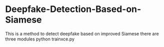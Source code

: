 # Deepfake-Detection-Based-on-Siamese
This is a method to detect deepfake based on improved Siamese
there are three modules
python trainxce.py
